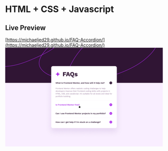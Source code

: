 # HTML + CSS + Javascript

## Live Preview

[https://michaeljed29.github.io/FAQ-Accordion/](https://michaeljed29.github.io/FAQ-Accordion/)
![preview img](./preview.jpeg)
